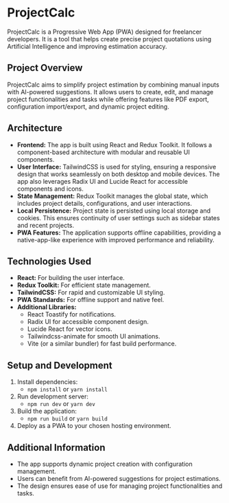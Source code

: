 # ProjectCalc

ProjectCalc is a Progressive Web App (PWA) designed for freelancer developers. It is a tool that helps create precise project quotations using Artificial Intelligence and improving estimation accuracy.

## Project Overview

ProjectCalc aims to simplify project estimation by combining manual inputs with AI-powered suggestions. It allows users to create, edit, and manage project functionalities and tasks while offering features like PDF export, configuration import/export, and dynamic project editing.

## Architecture

- **Frontend:** The app is built using React and Redux Toolkit. It follows a component-based architecture with modular and reusable UI components.
- **User Interface:** TailwindCSS is used for styling, ensuring a responsive design that works seamlessly on both desktop and mobile devices. The app also leverages Radix UI and Lucide React for accessible components and icons.
- **State Management:** Redux Toolkit manages the global state, which includes project details, configurations, and user interactions.
- **Local Persistence:** Project state is persisted using local storage and cookies. This ensures continuity of user settings such as sidebar states and recent projects.
- **PWA Features:** The application supports offline capabilities, providing a native-app-like experience with improved performance and reliability.

## Technologies Used

- **React:** For building the user interface.
- **Redux Toolkit:** For efficient state management.
- **TailwindCSS:** For rapid and customizable UI styling.
- **PWA Standards:** For offline support and native feel.
- **Additional Libraries:**
  - React Toastify for notifications.
  - Radix UI for accessible component design.
  - Lucide React for vector icons.
  - Tailwindcss-animate for smooth UI animations.
  - Vite (or a similar bundler) for fast build performance.

## Setup and Development

1. Install dependencies:
   - `npm install` or `yarn install`
2. Run development server:
   - `npm run dev` or `yarn dev`
3. Build the application:
   - `npm run build` or `yarn build`
4. Deploy as a PWA to your chosen hosting environment.

## Additional Information

- The app supports dynamic project creation with configuration management.
- Users can benefit from AI-powered suggestions for project estimations.
- The design ensures ease of use for managing project functionalities and tasks.



